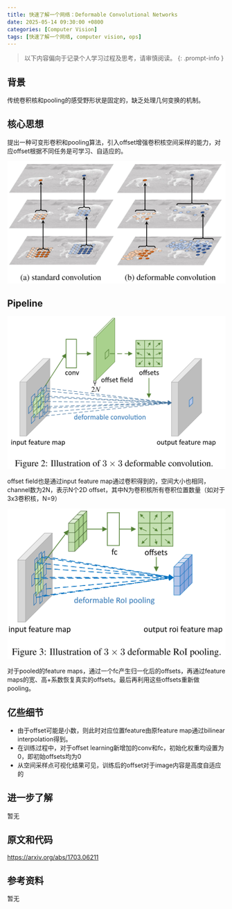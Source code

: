 ```yaml
---
title: 快速了解一个网络：Deformable Convolutional Networks
date: 2025-05-14 09:30:00 +0800
categories: [Computer Vision]
tags: [快速了解一个网络, computer vision, ops]
---
```


> 以下内容偏向于记录个人学习过程及思考，请审慎阅读。
{: .prompt-info }

## 背景

传统卷积核和pooling的感受野形状是固定的，缺乏处理几何变换的机制。

## 核心思想

提出一种可变形卷积和pooling算法，引入offset增强卷积核空间采样的能力，对应offset根据不同任务是可学习、自适应的。

![deformable-conv-receptive-field](assets/img/deformable-conv-receptive-field.png)

## Pipeline

![deformable-conv-pipeline](assets/img/deformable-conv-pipeline.png)

offset field也是通过input feature map通过卷积得到的，空间大小也相同，channel数为2N，表示N个2D offset，其中N为卷积核所有卷积位置数量（如对于3x3卷积核，N=9）

![deformable-pooling-pipeline](assets/img/deformable-pooling-pipeline.png)

对于pooled的feature maps，通过一个fc产生归一化后的offsets，再通过feature maps的宽、高+系数恢复真实的offsets。最后再利用这些offsets重新做pooling。

## 亿些细节

- 由于offset可能是小数，则此时对应位置feature由原feature map通过bilinear interpolation得到。
- 在训练过程中，对于offset learning新增加的conv和fc，初始化权重均设置为0，即初始offsets均为0
- 从空间采样点可视化结果可见，训练后的offset对于image内容是高度自适应的

## 进一步了解

暂无

## 原文和代码

<https://arxiv.org/abs/1703.06211>

## 参考资料

暂无